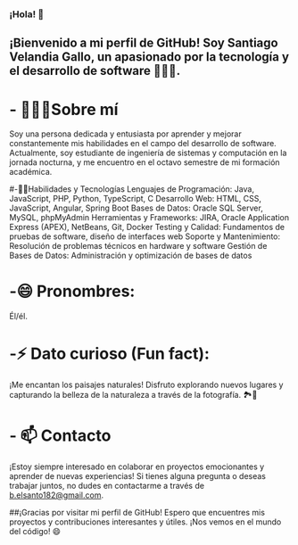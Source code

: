 <!--
**BelsantoUQ/BelsantoUQ** is a ✨ _special_ ✨ repository because its `README.md` (this file) appears on your GitHub profile.

Here are some ideas to get you started:

- 🔭 I’m currently working on ...
- 🌱 I’m currently learning ...
- 👯 I’m looking to collaborate on ...
- 🤔 I’m looking for help with ...
- 💬 Ask me about ...
- 📫 How to reach me: ...
- 😄 Pronouns: ...
- ⚡ Fun fact: ...

Proyectos Destacados
[Proyecto 1](enlace al proyecto 1): Descripción breve del proyecto y su importancia.
[Proyecto 2](enlace al proyecto 2): Descripción breve del proyecto y su impacto.
[Proyecto 3](enlace al proyecto 3): Descripción breve del proyecto y sus resultados.
-->

### ¡Hola! 👋
## ¡Bienvenido a mi perfil de GitHub! Soy Santiago Velandia Gallo, un apasionado por la tecnología y el desarrollo de software 🌿👩‍💻.

# - 🧑🏽‍🌾Sobre mí
  Soy una persona dedicada y entusiasta por aprender y mejorar constantemente mis habilidades en el campo del desarrollo de software. Actualmente, soy estudiante de ingeniería de sistemas y computación en la jornada nocturna, y me encuentro en el octavo semestre de mi formación académica.

#-👨‍💼Habilidades y Tecnologías
    Lenguajes de Programación: Java, JavaScript, PHP, Python, TypeScript, C
    Desarrollo Web: HTML, CSS, JavaScript, Angular, Spring Boot
    Bases de Datos: Oracle SQL Server, MySQL, phpMyAdmin
    Herramientas y Frameworks: JIRA, Oracle Application Express (APEX), NetBeans, Git, Docker
    Testing y Calidad: Fundamentos de pruebas de software, diseño de interfaces web
    Soporte y Mantenimiento: Resolución de problemas técnicos en hardware y software
    Gestión de Bases de Datos: Administración y optimización de bases de datos
# -😄 Pronombres: 
  Él/él.
# -⚡ Dato curioso (Fun fact): 
  ¡Me encantan los paisajes naturales! Disfruto explorando nuevos lugares y capturando la belleza de la naturaleza a través de la fotografía. 🏞️📸
# - 📫 Contacto
  ¡Estoy siempre interesado en colaborar en proyectos emocionantes y aprender de nuevas experiencias! Si tienes alguna pregunta o deseas trabajar juntos, no dudes en contactarme a través de b.elsanto182@gmail.com.

##¡Gracias por visitar mi perfil de GitHub! Espero que encuentres mis proyectos y contribuciones interesantes y útiles. ¡Nos vemos en el mundo del código! 😄
